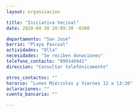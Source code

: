 ```yaml
---
layout: organizacion

title: "Iniciativa Vecinal"
date: 2020-04-30 18:09:30 -0300

departamento: "San José"
barrio: "Playa Pascual"
actividades: "Olla"
necesidades: "Se reciben donaciones"
telefono_contacto: "099146941"
direccion: "Consultar telefónicamente"

otros_contactos: ""
horario: "Lunes Miércoles y Viernes 12 a 13:30"
aclaraciones: ""
cuenta_bancaria: ""

---
```

